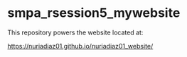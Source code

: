 # smpa_rsession5_mywebsite

This repository powers the website located at: 

https://nuriadiaz01.github.io/nuriadiaz01_website/
